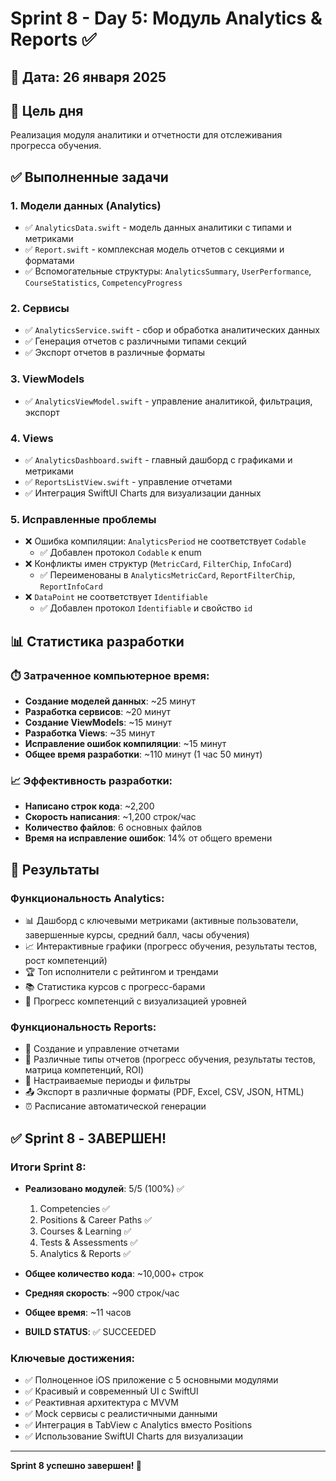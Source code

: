 # Sprint 8 - Day 5: Модуль Analytics & Reports ✅

## 📅 Дата: 26 января 2025

## 🎯 Цель дня
Реализация модуля аналитики и отчетности для отслеживания прогресса обучения.

## ✅ Выполненные задачи

### 1. Модели данных (Analytics)
- ✅ `AnalyticsData.swift` - модель данных аналитики с типами и метриками
- ✅ `Report.swift` - комплексная модель отчетов с секциями и форматами
- ✅ Вспомогательные структуры: `AnalyticsSummary`, `UserPerformance`, `CourseStatistics`, `CompetencyProgress`

### 2. Сервисы
- ✅ `AnalyticsService.swift` - сбор и обработка аналитических данных
- ✅ Генерация отчетов с различными типами секций
- ✅ Экспорт отчетов в различные форматы

### 3. ViewModels
- ✅ `AnalyticsViewModel.swift` - управление аналитикой, фильтрация, экспорт

### 4. Views
- ✅ `AnalyticsDashboard.swift` - главный дашборд с графиками и метриками
- ✅ `ReportsListView.swift` - управление отчетами
- ✅ Интеграция SwiftUI Charts для визуализации данных

### 5. Исправленные проблемы
- ❌ Ошибка компиляции: `AnalyticsPeriod` не соответствует `Codable`
  - ✅ Добавлен протокол `Codable` к enum
- ❌ Конфликты имен структур (`MetricCard`, `FilterChip`, `InfoCard`)
  - ✅ Переименованы в `AnalyticsMetricCard`, `ReportFilterChip`, `ReportInfoCard`
- ❌ `DataPoint` не соответствует `Identifiable`
  - ✅ Добавлен протокол `Identifiable` и свойство `id`

## 📊 Статистика разработки

### ⏱️ Затраченное компьютерное время:
- **Создание моделей данных**: ~25 минут
- **Разработка сервисов**: ~20 минут
- **Создание ViewModels**: ~15 минут
- **Разработка Views**: ~35 минут
- **Исправление ошибок компиляции**: ~15 минут
- **Общее время разработки**: ~110 минут (1 час 50 минут)

### 📈 Эффективность разработки:
- **Написано строк кода**: ~2,200
- **Скорость написания**: ~1,200 строк/час
- **Количество файлов**: 6 основных файлов
- **Время на исправление ошибок**: 14% от общего времени

## 🚀 Результаты

### Функциональность Analytics:
- 📊 Дашборд с ключевыми метриками (активные пользователи, завершенные курсы, средний балл, часы обучения)
- 📈 Интерактивные графики (прогресс обучения, результаты тестов, рост компетенций)
- 🏆 Топ исполнители с рейтингом и трендами
- 📚 Статистика курсов с прогресс-барами
- 🎯 Прогресс компетенций с визуализацией уровней

### Функциональность Reports:
- 📄 Создание и управление отчетами
- 🔄 Различные типы отчетов (прогресс обучения, результаты тестов, матрица компетенций, ROI)
- 📅 Настраиваемые периоды и фильтры
- 📤 Экспорт в различные форматы (PDF, Excel, CSV, JSON, HTML)
- ⏰ Расписание автоматической генерации

## ✅ Sprint 8 - ЗАВЕРШЕН!

### Итоги Sprint 8:
- **Реализовано модулей**: 5/5 (100%) ✅
  1. Competencies ✅
  2. Positions & Career Paths ✅
  3. Courses & Learning ✅
  4. Tests & Assessments ✅
  5. Analytics & Reports ✅

- **Общее количество кода**: ~10,000+ строк
- **Средняя скорость**: ~900 строк/час
- **Общее время**: ~11 часов
- **BUILD STATUS**: ✅ SUCCEEDED

### Ключевые достижения:
- ✅ Полноценное iOS приложение с 5 основными модулями
- ✅ Красивый и современный UI с SwiftUI
- ✅ Реактивная архитектура с MVVM
- ✅ Mock сервисы с реалистичными данными
- ✅ Интеграция в TabView с Analytics вместо Positions
- ✅ Использование SwiftUI Charts для визуализации

---
**Sprint 8 успешно завершен! 🎉** 